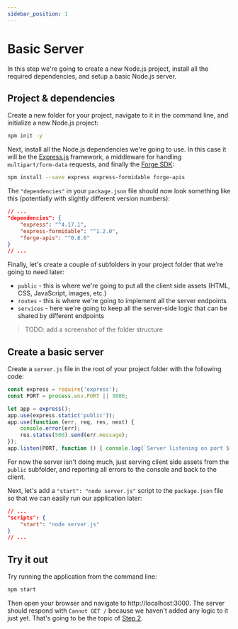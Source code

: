 ```yaml
---
sidebar_position: 1
---
```


# Basic Server

In this step we're going to create a new Node.js project, install all the required dependencies,
and setup a basic Node.js server.

## Project & dependencies

Create a new folder for your project, navigate to it in the command line, and initialize a new
Node.js project:

```bash
npm init -y
```

Next, install all the Node.js dependencies we're going to use. In this case it will be
the [Express.js](https://expressjs.com) framework, a middleware for handling `multipart/form-data`
requests, and finally the [Forge SDK](https://www.npmjs.com/package/forge-apis):

```bash
npm install --save express express-formidable forge-apis
```

The `"dependencies"` in your `package.json` file should now look something like this (potentially
with slightly different version numbers):

```json
// ...
"dependencies": {
    "express": "^4.17.1",
    "express-formidable": "^1.2.0",
    "forge-apis": "^0.8.6"
}
// ...
```

Finally, let's create a couple of subfolders in your project folder that we're going to need later:

- `public` - this is where we're going to put all the client side assets (HTML, CSS, JavaScript, images, etc.)
- `routes` - this is where we're going to implement all the server endpoints
- `services` - here we're going to keep all the server-side logic that can be shared by different endpoints

> TODO: add a screenshot of the folder structure

## Create a basic server

Create a `server.js` file in the root of your project folder with the following code:

```js title="server.js"
const express = require('express');
const PORT = process.env.PORT || 3000;

let app = express();
app.use(express.static('public'));
app.use(function (err, req, res, next) {
    console.error(err);
    res.status(500).send(err.message);
});
app.listen(PORT, function () { console.log(`Server listening on port ${PORT}...`); });
```

For now the server isn't doing much, just serving client side assets from the `public` subfolder,
and reporting all errors to the console and back to the client.

Next, let's add a `"start": "node server.js"` script to the `package.json` file so that we can
easily run our application later:

```json
// ...
"scripts": {
    "start": "node server.js"
}
// ...
```

## Try it out

Try running the application from the command line:

```bash
npm start
```

Then open your browser and navigate to http://localhost:3000. The server should respond
with `Cannot GET /` because we haven't added any logic to it just yet. That's going to be
the topic of [Step 2](./authentication).
